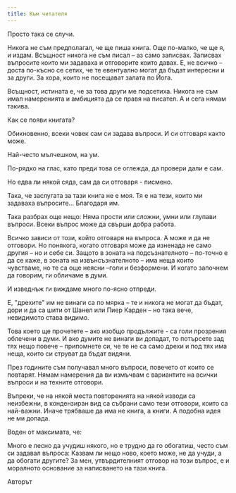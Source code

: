 ```yaml
---
title: Към читателя
---
```

Просто така се случи.

Никога не съм предполагал, че ще пиша книга. Още по-малко, че ще я, и издам. Всъщност никога не съм писал – аз само записвах. Записвах въпросите които ми задаваха и отговорите които давах. Е, не всичко – доста по-късно се сетих, че те евентуално могат да бъдат интересни и за други. За хора, които не посещават залата по Йога.

Всъщност, истината е, че за това други ме подсетиха. Никога не съм имал намеренията и амбицията да се правя на писател. А и сега нямам такива.

Как се появи книгата?

Обикновенно, всеки човек сам си задава въпроси. И си отговаря както може.

Най-често мълчешком, на ум.

По-рядко на глас, като преди това се оглежда, да провери дали е сам.

Но едва ли някой сяда, сам да си отговаря - писмено.

Така, че заслугата за тази книга не е моя. Тя е на тези, които ми задаваха въпросите… Благодаря им.

Така разбрах още нещо: Няма прости или сложни, умни или глупави въпроси. Всеки въпрос може да свърши добра работа.

Всичко зависи от този, който отговаря на въпроса. А може и да не отговори. Но понякога, когато отговаря може да изненада не само другия – но и себе си. Защото в зоната на подсъзнателното – по-точно е да се каже, в зоната на извънсъзнателното – има неща които чувстваме, но те са още неясни –голи и безформени. И когато започнем да говорим, ги обличаме в думи.

И изведнъж ги виждаме много по-ясно отпреди.

Е, "дрехите" им не винаги са по мярка – те и никога не могат да бъдат, дори и да са шити от Шанел или Пиер Карден – но така вече, невидимото става видимо.

Това което ще прочетете – ако изобщо продължите - са голи прозрения облечени в думи. И ако думите не винаги ви допадат, то потърсете зад тях нещо повече – припомнете си, че те не са само дрехи и под тях има неща, които си струват да бъдат видяни.

През годините съм получавал много въпроси, повечето от които се повтарят. Нямам намерения да ви измъчвам с вариантите на всички въпроси и на техните отговори.

Въпреки, че на някой места повторенията на някой изводи са неизбежни, в кондензиран вид са събрани само тези отговори, които са най-важни. Иначе трябваше да има не книга, а книги. А подобна идея не ми допада.

Воден от максимата, че:

Много е лесно да учудиш някого, но е трудно да го обогатиш, често съм си задавал въпроса: Казвам ли нещо ново, което може, не да учуди, а да обогати другите? За мен, утвърдителният отговор на този въпрос, е и моралното основание за написването на тази книга.

Авторът
